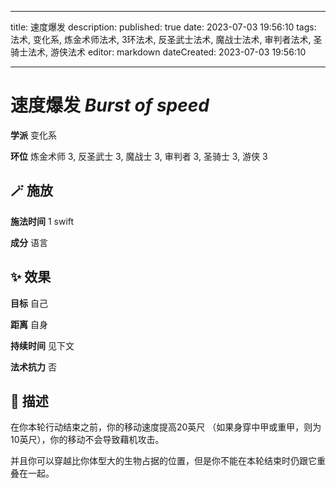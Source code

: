 
---
title: 速度爆发
description: 
published: true
date: 2023-07-03 19:56:10
tags: 法术, 变化系, 炼金术师法术, 3环法术, 反圣武士法术, 魔战士法术, 审判者法术, 圣骑士法术, 游侠法术
editor: markdown
dateCreated: 2023-07-03 19:56:10

---

# **速度爆发** *Burst of speed*

**学派** 变化系 

**环位** 炼金术师 3, 反圣武士 3, 魔战士 3, 审判者 3, 圣骑士 3, 游侠 3

## 🪄 施放

**施法时间** 1 swift

**成分** 语言

## ✨ 效果 

**目标** 自己 

**距离** 自身  

**持续时间** 见下文 

**法术抗力** 否

## 📖 描述

在你本轮行动结束之前，你的移动速度提高20英尺 （如果身穿中甲或重甲，则为10英尺），你的移动不会导致藉机攻击。

并且你可以穿越比你体型大的生物占据的位置，但是你不能在本轮结束时仍跟它重叠在一起。
    